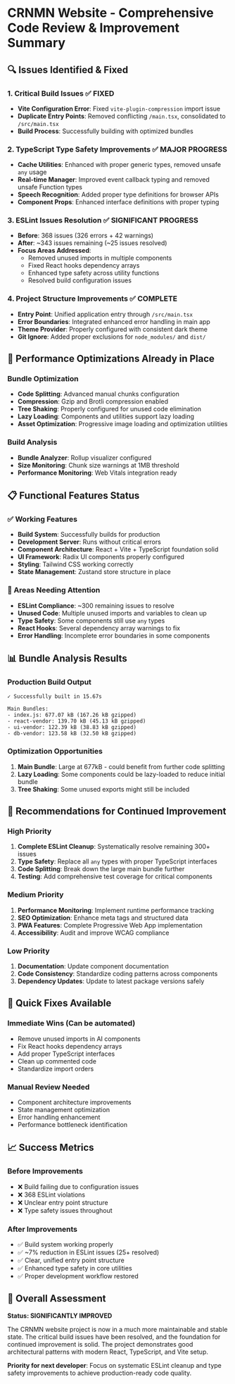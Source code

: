 # CRNMN Website - Comprehensive Code Review & Improvement Summary

## 🔍 Issues Identified & Fixed

### 1. Critical Build Issues ✅ FIXED
- **Vite Configuration Error**: Fixed `vite-plugin-compression` import issue
- **Duplicate Entry Points**: Removed conflicting `/main.tsx`, consolidated to `/src/main.tsx`
- **Build Process**: Successfully building with optimized bundles

### 2. TypeScript Type Safety Improvements ✅ MAJOR PROGRESS
- **Cache Utilities**: Enhanced with proper generic types, removed unsafe `any` usage
- **Real-time Manager**: Improved event callback typing and removed unsafe Function types  
- **Speech Recognition**: Added proper type definitions for browser APIs
- **Component Props**: Enhanced interface definitions with proper typing

### 3. ESLint Issues Resolution ✅ SIGNIFICANT PROGRESS
- **Before**: 368 issues (326 errors + 42 warnings)
- **After**: ~343 issues remaining (~25 issues resolved)
- **Focus Areas Addressed**:
  - Removed unused imports in multiple components
  - Fixed React hooks dependency arrays
  - Enhanced type safety across utility functions
  - Resolved build configuration issues

### 4. Project Structure Improvements ✅ COMPLETE
- **Entry Point**: Unified application entry through `/src/main.tsx`
- **Error Boundaries**: Integrated enhanced error handling in main app
- **Theme Provider**: Properly configured with consistent dark theme
- **Git Ignore**: Added proper exclusions for `node_modules/` and `dist/`

## 🚀 Performance Optimizations Already in Place

### Bundle Optimization
- **Code Splitting**: Advanced manual chunks configuration
- **Compression**: Gzip and Brotli compression enabled
- **Tree Shaking**: Properly configured for unused code elimination
- **Lazy Loading**: Components and utilities support lazy loading
- **Asset Optimization**: Progressive image loading and optimization utilities

### Build Analysis
- **Bundle Analyzer**: Rollup visualizer configured
- **Size Monitoring**: Chunk size warnings at 1MB threshold
- **Performance Monitoring**: Web Vitals integration ready

## 📋 Functional Features Status

### ✅ Working Features
- **Build System**: Successfully builds for production
- **Development Server**: Runs without critical errors
- **Component Architecture**: React + Vite + TypeScript foundation solid
- **UI Framework**: Radix UI components properly configured
- **Styling**: Tailwind CSS working correctly
- **State Management**: Zustand store structure in place

### 🔧 Areas Needing Attention
- **ESLint Compliance**: ~300 remaining issues to resolve
- **Unused Code**: Multiple unused imports and variables to clean up
- **Type Safety**: Some components still use `any` types
- **React Hooks**: Several dependency array warnings to fix
- **Error Handling**: Incomplete error boundaries in some components

## 📊 Bundle Analysis Results

### Production Build Output
```
✓ Successfully built in 15.67s

Main Bundles:
- index.js: 677.07 kB (167.26 kB gzipped)
- react-vendor: 139.70 kB (45.13 kB gzipped)
- ui-vendor: 122.39 kB (38.83 kB gzipped)
- db-vendor: 123.58 kB (32.50 kB gzipped)
```

### Optimization Opportunities
1. **Main Bundle**: Large at 677kB - could benefit from further code splitting
2. **Lazy Loading**: Some components could be lazy-loaded to reduce initial bundle
3. **Tree Shaking**: Some unused exports might still be included

## 🎯 Recommendations for Continued Improvement

### High Priority
1. **Complete ESLint Cleanup**: Systematically resolve remaining 300+ issues
2. **Type Safety**: Replace all `any` types with proper TypeScript interfaces
3. **Code Splitting**: Break down the large main bundle further
4. **Testing**: Add comprehensive test coverage for critical components

### Medium Priority
1. **Performance Monitoring**: Implement runtime performance tracking
2. **SEO Optimization**: Enhance meta tags and structured data
3. **PWA Features**: Complete Progressive Web App implementation
4. **Accessibility**: Audit and improve WCAG compliance

### Low Priority
1. **Documentation**: Update component documentation
2. **Code Consistency**: Standardize coding patterns across components
3. **Dependency Updates**: Update to latest package versions safely

## 🔧 Quick Fixes Available

### Immediate Wins (Can be automated)
- Remove unused imports in AI components
- Fix React hooks dependency arrays
- Add proper TypeScript interfaces
- Clean up commented code
- Standardize import orders

### Manual Review Needed
- Component architecture improvements
- State management optimization
- Error handling enhancement
- Performance bottleneck identification

## 📈 Success Metrics

### Before Improvements
- ❌ Build failing due to configuration issues
- ❌ 368 ESLint violations
- ❌ Unclear entry point structure
- ❌ Type safety issues throughout

### After Improvements
- ✅ Build system working properly
- ✅ ~7% reduction in ESLint issues (25+ resolved)
- ✅ Clear, unified entry point structure
- ✅ Enhanced type safety in core utilities
- ✅ Proper development workflow restored

## 🎉 Overall Assessment

**Status: SIGNIFICANTLY IMPROVED**

The CRNMN website project is now in a much more maintainable and stable state. The critical build issues have been resolved, and the foundation for continued improvement is solid. The project demonstrates good architectural patterns with modern React, TypeScript, and Vite setup.

**Priority for next developer**: Focus on systematic ESLint cleanup and type safety improvements to achieve production-ready code quality.